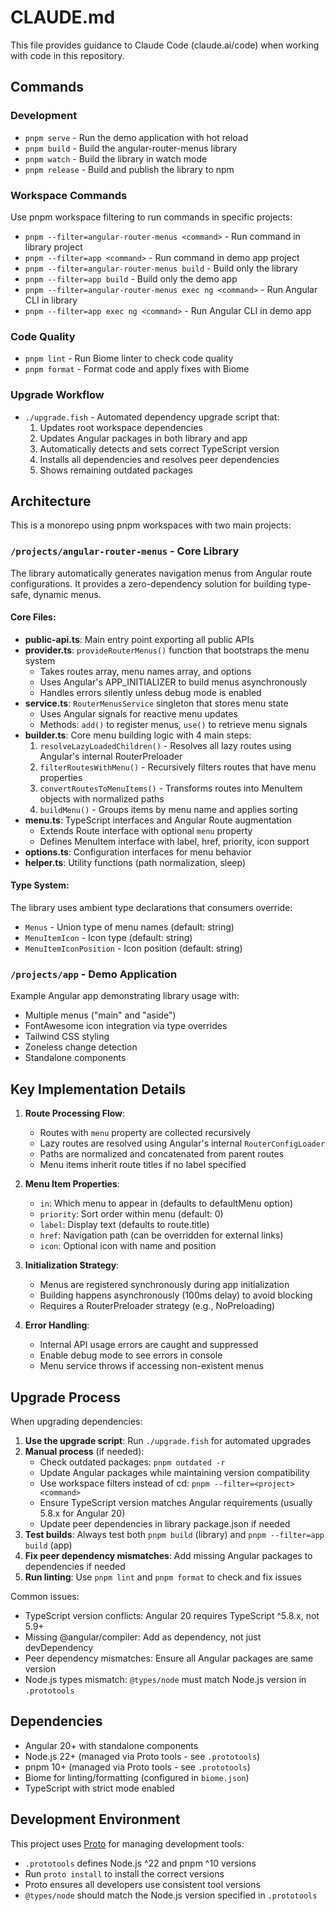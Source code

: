 # CLAUDE.md

This file provides guidance to Claude Code (claude.ai/code) when working with code in this repository.

## Commands

### Development
- `pnpm serve` - Run the demo application with hot reload
- `pnpm build` - Build the angular-router-menus library  
- `pnpm watch` - Build the library in watch mode
- `pnpm release` - Build and publish the library to npm

### Workspace Commands
Use pnpm workspace filtering to run commands in specific projects:
- `pnpm --filter=angular-router-menus <command>` - Run command in library project
- `pnpm --filter=app <command>` - Run command in demo app project
- `pnpm --filter=angular-router-menus build` - Build only the library
- `pnpm --filter=app build` - Build only the demo app
- `pnpm --filter=angular-router-menus exec ng <command>` - Run Angular CLI in library
- `pnpm --filter=app exec ng <command>` - Run Angular CLI in demo app

### Code Quality
- `pnpm lint` - Run Biome linter to check code quality
- `pnpm format` - Format code and apply fixes with Biome

### Upgrade Workflow
- `./upgrade.fish` - Automated dependency upgrade script that:
  1. Updates root workspace dependencies
  2. Updates Angular packages in both library and app
  3. Automatically detects and sets correct TypeScript version
  4. Installs all dependencies and resolves peer dependencies
  5. Shows remaining outdated packages

## Architecture

This is a monorepo using pnpm workspaces with two main projects:

### `/projects/angular-router-menus` - Core Library
The library automatically generates navigation menus from Angular route configurations. It provides a zero-dependency solution for building type-safe, dynamic menus.

#### Core Files:
- **public-api.ts**: Main entry point exporting all public APIs
- **provider.ts**: `provideRouterMenus()` function that bootstraps the menu system
  - Takes routes array, menu names array, and options
  - Uses Angular's APP_INITIALIZER to build menus asynchronously
  - Handles errors silently unless debug mode is enabled
- **service.ts**: `RouterMenusService` singleton that stores menu state
  - Uses Angular signals for reactive menu updates
  - Methods: `add()` to register menus, `use()` to retrieve menu signals
- **builder.ts**: Core menu building logic with 4 main steps:
  1. `resolveLazyLoadedChildren()` - Resolves all lazy routes using Angular's internal RouterPreloader
  2. `filterRoutesWithMenu()` - Recursively filters routes that have menu properties
  3. `convertRoutesToMenuItems()` - Transforms routes into MenuItem objects with normalized paths
  4. `buildMenu()` - Groups items by menu name and applies sorting
- **menu.ts**: TypeScript interfaces and Angular Route augmentation
  - Extends Route interface with optional `menu` property
  - Defines MenuItem interface with label, href, priority, icon support
- **options.ts**: Configuration interfaces for menu behavior
- **helper.ts**: Utility functions (path normalization, sleep)

#### Type System:
The library uses ambient type declarations that consumers override:
- `Menus` - Union type of menu names (default: string)
- `MenuItemIcon` - Icon type (default: string) 
- `MenuItemIconPosition` - Icon position (default: string)

### `/projects/app` - Demo Application  
Example Angular app demonstrating library usage with:
- Multiple menus ("main" and "aside")
- FontAwesome icon integration via type overrides
- Tailwind CSS styling
- Zoneless change detection
- Standalone components

## Key Implementation Details

1. **Route Processing Flow**:
   - Routes with `menu` property are collected recursively
   - Lazy routes are resolved using Angular's internal `RouterConfigLoader`
   - Paths are normalized and concatenated from parent routes
   - Menu items inherit route titles if no label specified

2. **Menu Item Properties**:
   - `in`: Which menu to appear in (defaults to defaultMenu option)
   - `priority`: Sort order within menu (default: 0)
   - `label`: Display text (defaults to route.title)
   - `href`: Navigation path (can be overridden for external links)
   - `icon`: Optional icon with name and position

3. **Initialization Strategy**:
   - Menus are registered synchronously during app initialization
   - Building happens asynchronously (100ms delay) to avoid blocking
   - Requires a RouterPreloader strategy (e.g., NoPreloading)

4. **Error Handling**:
   - Internal API usage errors are caught and suppressed
   - Enable debug mode to see errors in console
   - Menu service throws if accessing non-existent menus

## Upgrade Process

When upgrading dependencies:

1. **Use the upgrade script**: Run `./upgrade.fish` for automated upgrades
2. **Manual process** (if needed):
   - Check outdated packages: `pnpm outdated -r`
   - Update Angular packages while maintaining version compatibility
   - Use workspace filters instead of cd: `pnpm --filter=<project> <command>`
   - Ensure TypeScript version matches Angular requirements (usually 5.8.x for Angular 20)
   - Update peer dependencies in library package.json if needed
3. **Test builds**: Always test both `pnpm build` (library) and `pnpm --filter=app build` (app) 
4. **Fix peer dependency mismatches**: Add missing Angular packages to dependencies if needed
5. **Run linting**: Use `pnpm lint` and `pnpm format` to check and fix issues

Common issues:
- TypeScript version conflicts: Angular 20 requires TypeScript ^5.8.x, not 5.9+
- Missing @angular/compiler: Add as dependency, not just devDependency
- Peer dependency mismatches: Ensure all Angular packages are same version
- Node.js types mismatch: `@types/node` must match Node.js version in `.prototools`

## Dependencies

- Angular 20+ with standalone components
- Node.js 22+ (managed via Proto tools - see `.prototools`)
- pnpm 10+ (managed via Proto tools - see `.prototools`)
- Biome for linting/formatting (configured in `biome.json`)
- TypeScript with strict mode enabled

## Development Environment

This project uses [Proto](https://moonrepo.dev/proto) for managing development tools:
- `.prototools` defines Node.js ^22 and pnpm ^10 versions
- Run `proto install` to install the correct versions
- Proto ensures all developers use consistent tool versions
- `@types/node` should match the Node.js version specified in `.prototools`